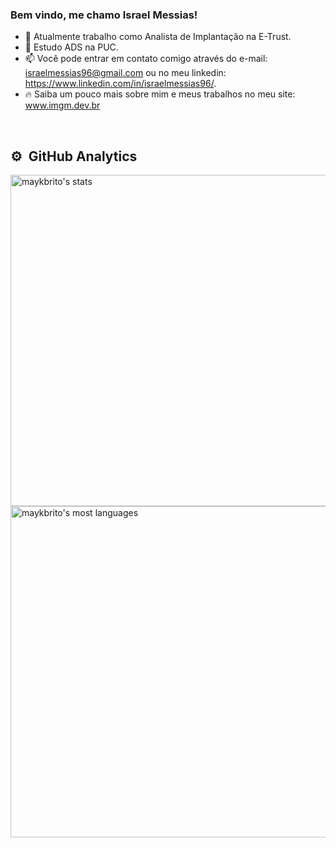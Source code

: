 ### Bem vindo, me chamo Israel Messias!

- 🔭 Atualmente trabalho como Analista de Implantação na E-Trust.
- 🌱 Estudo ADS na PUC.
- 📫 Você pode entrar em contato comigo através do e-mail: israelmessias96@gmail.com ou no meu linkedin: https://www.linkedin.com/in/israelmessias96/.
- 🔥 Saiba um pouco mais sobre mim e meus trabalhos no meu site: www.imgm.dev.br

<br>

## ⚙️ &nbsp;GitHub Analytics

<p align="left">
<img width="530em" src="https://github-readme-stats.vercel.app/api?username=railom96&show_icons=true&theme=vision-friendly-dark" alt="maykbrito's stats"/>
<img width="530em" src="https://github-readme-stats.vercel.app/api/top-langs/?username=railom96&layout=compact&theme=vision-friendly-dark" alt="maykbrito's most languages"/>
</p>

